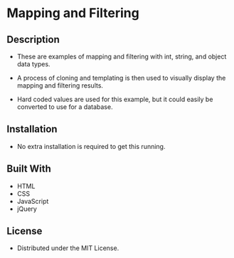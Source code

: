 
# Mapping and Filtering

## Description

- These are examples of mapping and filtering with int, string, and object data types.
- A process of cloning and templating is then used to visually display the mapping and filtering results.

- Hard coded values are used for this example, but it could easily be converted to use for a database.

## Installation

- No extra installation is required to get this running. 

## Built With

- HTML
- CSS
- JavaScript
- jQuery


## License

- Distributed under the MIT License.
